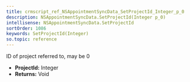 ```yaml
---
title: crmscript_ref_NSAppointmentSyncData_SetProjectId_Integer_p_0
description: NSAppointmentSyncData.SetProjectId(Integer p_0)
intellisense: NSAppointmentSyncData.SetProjectId
sortOrder: 1086
keywords: SetProjectId(Integer)
so.topic: reference
---
```



ID of project referred to, may be 0



* **ProjectId:** Integer
* **Returns:** Void


